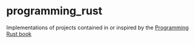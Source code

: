# programming_rust

Implementations of projects contained in or inspired by the
[Programming Rust book](https://www.oreilly.com/library/view/programming-rust-2nd/9781492052586/)
